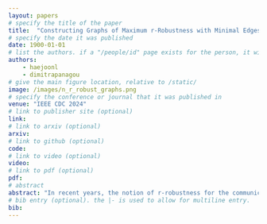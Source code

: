 ```yaml
---
layout: papers
# specify the title of the paper
title:  "Constructing Graphs of Maximum r-Robustness with Minimal Edges"
# specify the date it was published
date: 1900-01-01
# list the authors. if a "/people/id" page exists for the person, it will be linked. If not, the author's name is printed exactly as you typed it. 
authors:
    - haejoonl
    - dimitrapanagou 
# give the main figure location, relative to /static/
image: /images/n_r_robust_graphs.png
# specify the conference or journal that it was published in
venue: "IEEE CDC 2024"
# link to publisher site (optional)
link: 
# link to arxiv (optional)
arxiv: 
# link to github (optional)
code: 
# link to video (optional)
video: 
# link to pdf (optional)
pdf: 
# abstract
abstract: "In recent years, the notion of r-robustness for the communication graph of the network has been introduced to address the challenge of achieving consensus in the presence of misbehaving agents. Higher r-robustness typically implies higher tolerance to malicious information towards achieving resilient consensus, but it also implies more edges for the communication graph. This in turn conflicts with the need to minimize communication due to limited resources in real-world applications (e.g., multi-robot networks). In this paper, our contributions are twofold. (a) We provide the subgraph structures and tight lower bounds on the number of edges required for graphs with a given number of nodes to reach the maximum robustness. (b) We then use the results of (a) to introduce two classes of graphs that utilize the least number of edges to maintain maximum robustness. Our work is validated through a series of simulations."
# bib entry (optional). the |- is used to allow for multiline entry.
bib:
---
```

